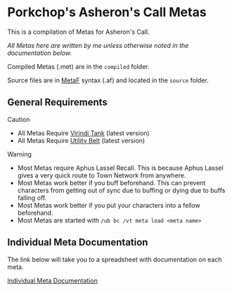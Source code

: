 # Porkchop's Asheron's Call Metas

This is a compilation of Metas for Asheron's Call.

*All Metas here are written by me unless otherwise noted in the documentation below.*

Compiled Metas (.met) are in the `compiled` folder. 

Source files are in [MetaF](https://github.com/JJEII/metaf) syntax (.af) and located in the `source` folder.

## General Requirements
> [!CAUTION]
> * All Metas Require [Virindi Tank](http://virindi.net/plugins/) (latest version)
> * All Metas Require [Utility Belt](https://utilitybelt.gitlab.io) (latest version)

> [!WARNING]
> * Most Metas require Aphus Lassel Recall. This is because Aphus Lassel gives a very quick route to Town Network from anywhere.
> * Most Metas work better if you buff beforehand. This can prevent characters from getting out of sync due to buffing or dying due to buffs falling off.
> * Most Metas work better if you put your characters into a fellow beforehand.
> * Most Metas are started with `/ub bc /vt meta load <meta name>`

## Individual Meta Documentation
The link below will take you to a spreadsheet with documentation on each meta.

[Individual Meta Documentation](https://docs.google.com/spreadsheets/d/e/2PACX-1vTP4a7Zz64OOvmidOuEBAfTRqGTnSb6cUoBGZY0ATXKrhXHceoiICWrCERLBTBWr0PRypqFVgW-YxtF/pubhtml?gid=665802056&single=true)